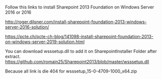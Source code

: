 Follow this links to install Sharepoint 2013 Foundation on Windows Server 2016 or 2016

http://roger.dilsner.com/install-sharepoint-foundation-2013-windows-server-2016-solution/

https://pcte.ch/pcte-ch-blog/141098-install-sharepoint-foundation-2013-on-windows-server-2019-solution.html

You can download wsssetup.dll to add it on SharepointInstaller Folder after extract.
https://github.com/romain25/Sharepoint2013/blob/master/wsssetup.dll

Because all link is die 404 for wsssetup_15-0-4709-1000_x64.zip
